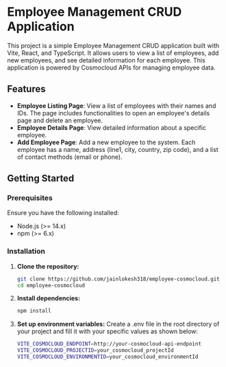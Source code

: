 # Employee Management CRUD Application

This project is a simple Employee Management CRUD application built with Vite, React, and TypeScript. It allows users to view a list of employees, add new employees, and see detailed information for each employee. This application is powered by Cosmocloud APIs for managing employee data.

## Features

- **Employee Listing Page**: View a list of employees with their names and IDs. The page includes functionalities to open an employee's details page and delete an employee.
- **Employee Details Page**: View detailed information about a specific employee.
- **Add Employee Page**: Add a new employee to the system. Each employee has a name, address (line1, city, country, zip code), and a list of contact methods (email or phone).

## Getting Started

### Prerequisites

Ensure you have the following installed:

- Node.js (>= 14.x)
- npm (>= 6.x)

### Installation

1. **Clone the repository:**

   ```sh
   git clone https://github.com/jainlokesh318/employee-cosmocloud.git
   cd employee-cosmocloud
   ```
2. **Install dependencies:**

   ```sh
   npm install
   ```
3. **Set up environment variables:**
  Create a .env file in the root directory of your project and fill it with your specific values as shown below:
   ```sh
   VITE_COSMOCLOUD_ENDPOINT=http://your-cosmocloud-api-endpoint
   VITE_COSMOCLOUD_PROJECTID=your_cosmocloud_projectId
   VITE_COSMOCLOUD_ENVIRONMENTID=your_cosmocloud_environmentId
   ```
